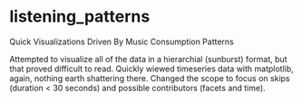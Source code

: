 # listening_patterns
Quick Visualizations Driven By Music Consumption Patterns

Attempted to visualize all of the data in a hierarchial (sunburst) format, but that proved difficult to read.
Quickly wiewed timeseries data with matplotlib, again, nothing earth shattering there.
Changed the scope to focus on skips (duration < 30 seconds) and possible contributors (facets and time).

